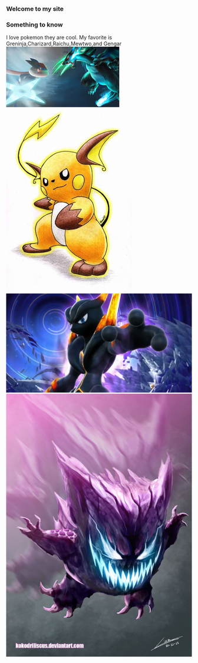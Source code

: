 ### Welcome to my site
### Something to know
I love pokemon they are cool. My favorite is Greninja,Charizard,Raichu,Mewtwo,and Gengar
<img src="images.jpeg"/>
<img src="Raichu-pokemon-21626756-342-500.jpg"/>
<img src="pokken-darkmewtwo-750.png"/>
<img src="__gengar_pokemon_drawn_by_juan_arrabel_hernandez__8130480baed756bc3e20ad4ce2d23bac.jpg"/>
 











